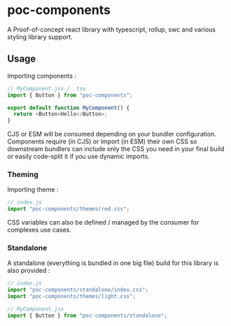 # poc-components

A Proof-of-concept react library with typescript, rollup, swc and various styling library support.

## Usage

Importing components :

```javascript
// MyComponent.jsx / .tsx
import { Button } from "poc-components";

export default function MyComponent() {
  return <Button>Hello</Button>;
}
```

CJS or ESM will be consumed depending on your bundler configuration. Components require (in CJS) or import (in ESM) their own CSS so downstream bundlers can include only the CSS you need in your final build or easily code-split it if you use dynamic imports.

### Theming

Importing theme :

```javascript
// index.js
import "poc-components/themes/red.css";
```

CSS variables can also be defined / managed by the consumer for complexes use cases.

### Standalone

A standalone (everything is bundled in one big file) build for this library is also provided :

```javascript
// index.js
import "poc-components/standalone/index.css";
import "poc-components/themes/light.css";

// MyComponent.jsx
import { Button } from "poc-components/standalone";
```
